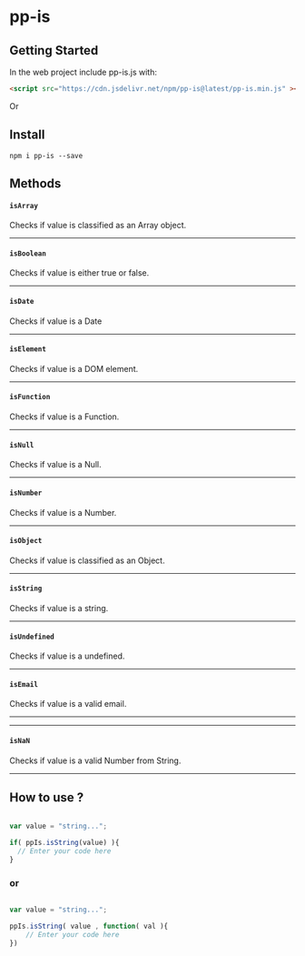 # pp-is

## Getting Started

In the web project include pp-is.js with:

```html
<script src="https://cdn.jsdelivr.net/npm/pp-is@latest/pp-is.min.js" ></script>
```

Or

## Install

```console
npm i pp-is --save
```
## Methods

#### `isArray`

Checks if value is classified as an Array object.

---
#### `isBoolean`

Checks if value is either true or false.

---
#### `isDate`

Checks if value is a Date

---
#### `isElement`

Checks if value is a DOM element.

---
#### `isFunction`

Checks if value is a Function.

---
#### `isNull`

Checks if value is a Null.

---
#### `isNumber`

Checks if value is a Number.

---
#### `isObject`

Checks if value is classified as an Object.

---
#### `isString`

Checks if value is a string.

---
#### `isUndefined`

Checks if value is a undefined.

---
#### `isEmail`

Checks if value is a valid email.

---

---
#### `isNaN`

Checks if value is a valid Number from String.

---

## How to use ?

```javascript

var value = "string...";

if( ppIs.isString(value) ){
  // Enter your code here
}
```

### or

```javascript

var value = "string...";

ppIs.isString( value , function( val ){
    // Enter your code here
})

```
